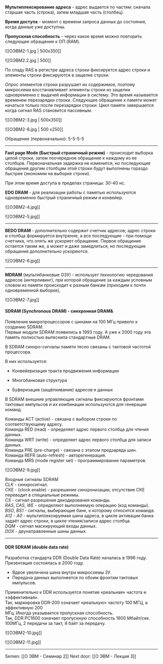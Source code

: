 **Мультиплексирование адреса** - адрес выдается по частям: сначала старшая часть (строка), затем младшая часть (столбец). 

**Время доступа** - момент с времени запроса данных до состояния, когда данные уже доступны. 

**Пропускная способность** - через какое время можно повторить следующее обращение к ОП (RAM). 

![[ОЭВМ2-1.jpg | 500x350]]

![[ОЭВМ2.2.jpg | 500]]

По спаду RAS в регистре адреса строки фиксируется адрес строки и элементы строки фиксируются в защелке строки.  

Опрос элементов строки разрушает их содержимое, поэтому микросхема восстанавливает элементы строки из защелки одновременно с выдачей информации в систему. Это время называется временем перезарядки строки. Следующее обращение к памяти может начаться только после перезарядки строки. Цикл памяти завершается когда сигнал RAS становится пассивным.

![[ОЭВМ2-3.jpg | 500x350]]

![[ОЭВМ2-8.jpg | 500 x250]]


Обращение (первоначально): 5-5-5-5

---
**Fast page Mode (Быстрый страничный режим)** - происходит выборка целой строки, затем поочередное обращение к каждому из ее столбцов. Первоначальная задержка не изменится, но последующие обращения другим столбцам этой строки будут выполнены гораздо быстрее (экономим на выборке строки).  

При этом время доступа в пределах страницы: 30-40 нс.

**EDO DRAM** - для реализации работы с памятью используются одновременно быстрый страничный режим и конвейер. 

![[ОЭВМ2-4.jpg]]

![[ОЭВМ2-5.jpg]]

---
**BEDO DRAM** - дополнительно содержит счетчик адресов; адрес строки и столбца формируется внутренне, а все последующие - при помощи счетчика, что опять же ускоряет обращение. Первое обращение остается таким же, а может и даже замедлиться, но последующие обращения дополнительно ускоряются.

![[ОЭВМ2-6.jpg]]

---
**MDRAM** (мультибанковые ОЗУ) - использует технологию чередования адресов (интерливинг), при которой обращение за каждым условным словом из памяти происходит к разным банкам (приходим к почти одновременной выборке), 

![[ОЭВМ2-7.jpg]]

#### **SDRAM** (Synchronous DRAM) - синхронная DRAM&

Появление микропроцессоров с шинами на 100 МГц привело к созданию SDRAM.  
Первые модули SDRAM появились в 1993 году. А уже к 2000 году эта память полностью вытеснила стандартные DRAM.  

В SDRAM синхро-сигналы памяти тесно связаны с тактовой частотой процессора.  
  
В них используется:  
* ﻿﻿Конвейеризация тракта продвижения информации  
- Многобанковая структура  
* ﻿﻿Буферизация (защёлкивание) адресов и данных  
  
В SDRAM внешние управляющие сигналы фиксируются фронтами тактовых импульсов и их комбинации используются для генерации команд.  
  
Команды АСТ (active) - связана с выбором строки по соответствующему адресу.  
Команда RED (read) - определяет адрес первого столбца для чтения данных.  
Команда WRT (write) - определяет адрес первого столбца для записи данных.  
Команда PRE (pre-charge) - связана с этапом предзаряда шин.  
Команда REFR (auto-refresh) - авторегенерация.  
Команда MRS (mode register set) - программирование параметров.

![[ОЭВМ2-9.jpg]]

Входные сигналы SDRAM  
*CLK* - синхросигнал.  
*СКЕ* - (clock enable) - разрешение синхронизации, отсутствие СКЕ переводит в специальные режимы.  
*CS* - сигнал разрешения декодирования команды.  
*RAS*, *CAS*, *WE* - определяют выполняемую операцию (код команды).  
*BSO*, *BS1* - сигналы, выбирающие банк, к которому относится команда.  
*А12* - *А0* - мультиплексируемая шина адреса, в цикле активации банка задаёт адрес строки, в цикле чтения/записи адрес столбца.  
*DQM* - сигнал маскирующий входы данных.  
*DOX* - двунаправленные шины данных.

---
#### **DDR SDRAM** (double data rate)  
Разработка стандарта DDR (Double Data Rate) началась в 1996 году. Презентация состоялась в 2000 году.
- Вдвое увеличена шина внутри микросхемы ЗУ.  
- Передача данных выполняется по обоим фронтам тактовых импульсов.  

Применительно к DDR используется понятие «реальная» частота и «эффективная».  
Так, маркировка DDR-200 означает «реальную» частоту 100 МГЦ, а эффективную 200  
МГц. Иногда указывается пропускная способность.  
Так, DDR PC1600 означает пропускную способность 1600 Мбайт/сек. 100МГц, 2 передачи за такт, 8 байт за передачу.

![[ОЭВМ2-10.jpg]]

![[ОЭВМ2-11.jpg]]

---

Semen: [[О ЭВМ - Семинар 2]]
Next door: [[О ЭВМ - Лекция 3]]